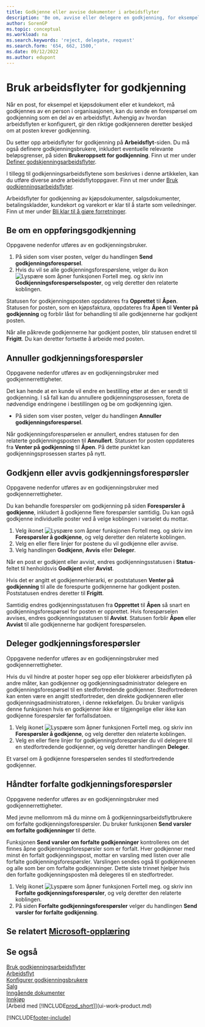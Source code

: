 ```yaml
---
title: Godkjenne eller avvise dokumenter i arbeidsflyter
description: 'Be om, avvise eller delegere en godkjenning, for eksempel av et kjøps- eller salgsdokument, som en del av en arbeidsflyt.'
author: SorenGP
ms.topic: conceptual
ms.workload: na
ms.search.keywords: 'reject, delegate, request'
ms.search.form: '654, 662, 1500,'
ms.date: 09/12/2022
ms.author: edupont
---
```

# <a name="how-to-use-approval-workflows" />Bruk arbeidsflyter for godkjenning

Når en post, for eksempel et kjøpsdokument eller et kundekort, må godkjennes av en person i organisasjonen, kan du sende en forespørsel om godkjenning som en del av en arbeidsflyt. Avhengig av hvordan arbeidsflyten er konfigurert, gir den riktige godkjenneren deretter beskjed om at posten krever godkjenning.

Du setter opp arbeidsflyter for godkjenning på **Arbeidsflyt**-siden. Du må også definere godkjenningsbrukere, inkludert eventuelle relevante beløpsgrenser, på siden **Brukeroppsett for godkjenning**. Finn ut mer under [Definer godskjenningsarbeidsflyter](across-set-up-workflows.md).  

I tillegg til godkjenningsarbeidsflytene som beskrives i denne artikkelen, kan du utføre diverse andre arbeidsflytoppgaver. Finn ut mer under [Bruk godkjenningsarbeidsflyter](across-use-workflows.md).

Arbeidsflyter for godkjenning av kjøpsdokumenter, salgsdokumenter, betalingskladder, kundekort og varekort er klar til å starte som veiledninger. Finn ut mer under [Bli klar til å gjøre forretninger](ui-get-ready-business.md).

## <a name="request-a-record-approval" />Be om en oppføringsgodkjenning

Oppgavene nedenfor utføres av en godkjenningsbruker.

1. På siden som viser posten, velger du handlingen **Send godkjenningsforespørsel**.
2. Hvis du vil se alle godkjenningsforespørslene, velger du ikon ![Lyspære som åpner funksjonen Fortell meg.](media/ui-search/search_small.png "Fortell hva du vil gjøre") og skriv inn **Godkjenningsforespørselsposter**, og velg deretter den relaterte koblingen.  

Statusen for godkjenningsposten oppdateres fra **Opprettet** til **Åpen**. Statusen for posten, som en kjøpsfaktura, oppdateres fra **Åpen** til **Venter på godkjenning** og forblir låst for behandling til alle godkjennerne har godkjent posten.

Når alle påkrevde godkjennerne har godkjent posten, blir statusen endret til **Frigitt**. Du kan deretter fortsette å arbeide med posten.

## <a name="cancel-approval-requests" />Annuller godkjenningsforespørsler

Oppgavene nedenfor utføres av en godkjenningsbruker med godkjennerrettigheter.

Det kan hende at en kunde vil endre en bestilling etter at den er sendt til godkjenning. I så fall kan du annullere godkjenningsprosessen, foreta de nødvendige endringene i bestillingen og be om godkjenning igjen.

- På siden som viser posten, velger du handlingen **Annuller godkjenningsforespørsel**.

Når godkjenningsforespørselen er annullert, endres statusen for den relaterte godkjenningsposten til **Annullert**. Statusen for posten oppdateres fra **Venter på godkjenning** til **Åpen**. På dette punktet kan godkjenningsprosessen startes på nytt.

## <a name="approve-or-reject-approval-requests" />Godkjenn eller avvis godkjenningsforespørsler

Oppgavene nedenfor utføres av en godkjenningsbruker med godkjennerrettigheter.

Du kan behandle forespørsler om godkjenning på siden **Forespørsler å godkjenne**, inkludert å godkjenne flere forespørsler samtidig. Du kan også godkjenne individuelle poster ved å velge koblingen i varselet du mottar.

1. Velg ikonet ![Lyspære som åpner funksjonen Fortell meg.](media/ui-search/search_small.png "Fortell hva du vil gjøre") og skriv inn **Forespørsler å godkjenne**, og velg deretter den relaterte koblingen.
2. Velg en eller flere linjer for postene du vil godkjenne eller avvise.
3. Velg handlingen **Godkjenn**, **Avvis** eller **Deleger**.

Når en post er godkjent eller avvist, endres godkjenningsstatusen i **Status**-feltet til henholdsvis **Godkjent** eller **Avvist**.

Hvis det er angitt et godkjennerhierarki, er poststatusen **Venter på godkjenning** til alle de forespurte godkjennerne har godkjent posten. Poststatusen endres deretter til **Frigitt**.

Samtidig endres godkjenningsstatusen fra **Opprettet** til **Åpen** så snart en godkjenningsforespørsel for posten er opprettet. Hvis forespørselen avvises, endres godkjenningsstatusen til **Avvist**. Statusen forblir **Åpen** eller **Avvist** til alle godkjennerne har godkjent forespørselen.

## <a name="delegate-approval-requests" />Deleger godkjenningsforespørsler

Oppgavene nedenfor utføres av en godkjenningsbruker med godkjennerrettigheter.

Hvis du vil hindre at poster hoper seg opp eller blokkerer arbeidsflyten på andre måter, kan godkjenner og godkjenningsadministrator delegere en godkjenningsforespørsel til en stedfortredende godkjenner. Stedfortrederen kan enten være en angitt stedfortreder, den direkte godkjenneren eller godkjenningsadministratoren, i denne rekkefølgen. Du bruker vanligvis denne funksjonen hvis en godkjenner ikke er tilgjengelige eller ikke kan godkjenne forespørsler før forfallsdatoen.

1. Velg ikonet ![Lyspære som åpner funksjonen Fortell meg.](media/ui-search/search_small.png "Fortell hva du vil gjøre") og skriv inn **Forespørsler å godkjenne**, og velg deretter den relaterte koblingen.
2. Velg en eller flere linjer for godkjenningsforespørsler du vil delegere til en stedfortredende godkjenner, og velg deretter handlingen **Deleger**.

Et varsel om å godkjenne forespørselen sendes til stedfortredende godkjenner.

## <a name="manage-overdue-approval-requests" />Håndter forfalte godkjenningsforespørsler

Oppgavene nedenfor utføres av en godkjenningsbruker med godkjennerrettigheter.

Med jevne mellomrom må du minne om å godkjenningsarbeidsflytbrukere om forfalte godkjenningsforespørsler. Du bruker funksjonen **Send varsler om forfalte godkjenninger** til dette.

Funksjonen **Send varsler om forfalte godkjenninger** kontrolleres om det finnes åpne godkjenningsforespørsler som er forfalt. Hver godkjenner med minst én forfalt godkjenningspost, mottar en varsling med listen over alle forfalte godkjenningsforespørsler. Varslingen sendes også til godkjenneren og alle som ber om forfalte godkjenninger. Dette siste trinnet hjelper hvis den forfalte godkjenningsposten må delegeres til en stedfortreder.

1. Velg ikonet ![Lyspære som åpner funksjonen Fortell meg.](media/ui-search/search_small.png "Fortell hva du vil gjøre") og skriv inn **Forfalte godkjenningsforespørsler**, og velg deretter den relaterte koblingen.
2. På siden **Forfalte godkjenningsforespørsler** velger du handlingen **Send varsler for forfalte godkjenning**.

## <a name="see-related-microsoft-trainingtrainingmodulesuse-approval-workflows" />Se relatert [Microsoft-opplæring](/training/modules/use-approval-workflows/)

## <a name="see-also" />Se også

[Bruk godkjenningsarbeidsflyter](across-use-workflows.md)  
[Arbeidsflyt](across-workflow.md)  
[Konfigurer godkjenningsbrukere](across-how-to-set-up-approval-users.md)  
[Salg](sales-manage-sales.md)  
[Inngående dokumenter](across-income-documents.md)  
[Innkjøp](purchasing-manage-purchasing.md)  
[Arbeid med [!INCLUDE[prod_short](includes/prod_short.md)]](ui-work-product.md)  

[!INCLUDE[footer-include](includes/footer-banner.md)]
